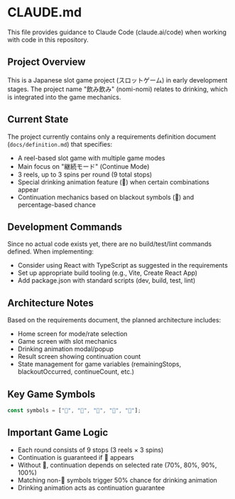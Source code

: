 # CLAUDE.md

This file provides guidance to Claude Code (claude.ai/code) when working with code in this repository.

## Project Overview

This is a Japanese slot game project (スロットゲーム) in early development stages. The project name "飲み飲み" (nomi-nomi) relates to drinking, which is integrated into the game mechanics.

## Current State

The project currently contains only a requirements definition document (`docs/definition.md`) that specifies:
- A reel-based slot game with multiple game modes
- Main focus on "継続モード" (Continue Mode)
- 3 reels, up to 3 spins per round (9 total stops)
- Special drinking animation feature (🍺) when certain combinations appear
- Continuation mechanics based on blackout symbols (🖤) and percentage-based chance

## Development Commands

Since no actual code exists yet, there are no build/test/lint commands defined. When implementing:
- Consider using React with TypeScript as suggested in the requirements
- Set up appropriate build tooling (e.g., Vite, Create React App)
- Add package.json with standard scripts (dev, build, test, lint)

## Architecture Notes

Based on the requirements document, the planned architecture includes:
- Home screen for mode/rate selection
- Game screen with slot mechanics
- Drinking animation modal/popup
- Result screen showing continuation count
- State management for game variables (remainingStops, blackoutOccurred, continueCount, etc.)

## Key Game Symbols

```typescript
const symbols = ["🍒", "🍋", "🍇", "💎", "🖤"];
```

## Important Game Logic

- Each round consists of 9 stops (3 reels × 3 spins)
- Continuation is guaranteed if 🖤 appears
- Without 🖤, continuation depends on selected rate (70%, 80%, 90%, 100%)
- Matching non-🖤 symbols trigger 50% chance for drinking animation
- Drinking animation acts as continuation guarantee